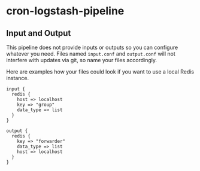 # cron-logstash-pipeline

## Input and Output ##

This pipeline does not provide inputs or outputs so you can configure whatever you need. Files named `input.conf` and `output.conf` will not interfere with updates via git, so name your files accordingly.

Here are examples how your files could look if you want to use a local Redis instance.

```
input {
  redis {
    host => localhost
    key => "group"
    data_type => list
  }
}

output {
  redis {
    key => "forwarder"
    data_type => list
    host => localhost
  }
}
```
